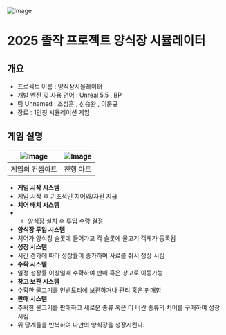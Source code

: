 ![Image](https://github.com/user-attachments/assets/2ad3a2ca-b176-4ec7-9282-f8572d2a48dc)
# 2025 졸작 프로젝트 양식장 시뮬레이터 

 ## 개요 
- 프로젝트 이름 : 양식장시뮬레이터 
- 개발 엔진 및 사용 언어 : Unreal 5.5 , BP 
- 팀 Unnamed : 조성훈 , 신승완 , 이문규
- 장르 : 1인칭 시뮬레이션 게임

## 게임 설명 

|![Image](https://github.com/user-attachments/assets/6f47dfe2-8a9c-443f-8a7a-c3bc3f31ebc1)|![Image](https://github.com/user-attachments/assets/f6229af8-3f92-4384-98b2-dcc210f1bb94)| 
|----------|----------|
| 게임의 컨셉아트   | 진행 아트  |

- **게임 시작 시스템**
- 게임 시작 후 기초적인 치어와/자원 지급 
- **치어 배치 시스템**
- - 양식장 설치 후 투입 수량 결정
- **양식장 투입 시스템**
- 치어가 양식장 슬롯에 들어가고 각 슬롯에 물고기 객체가 등록됨
-  **성장 시스템**
-  시간 경과에 따라 성장률이 증가하며 사료를 줘서 정상 시킴
-  **수확 시스템**
-  일정 성장률 이상일때 수확하여 판매 혹은 창고로 이동가능
-  **창고 보관 시스템**
-  수확한 물고기를 인벤토리에 보관하거나 관리 혹은 판매함
-  **판매 시스템**
-  추확한 물고기를 판매하고 새로운 종류 혹은 더 비싼 종류의 치어를 구매하여 성장 시킴
- 위 당계들을 반복하여 나만의 양식장을 성장시킨다. 
